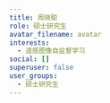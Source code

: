 ```yaml
---
title: 周晓聪
role: 硕士研究生
avatar_filename: avatar
interests:
  - 遥感图像自监督学习
social: []
superuser: false
user_groups:
  - 硕士研究生
---
```

